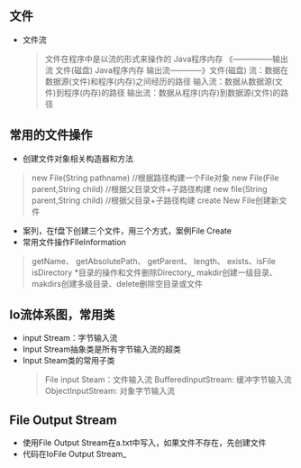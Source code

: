 ## 文件
* 文件流
  >文件在程序中是以流的形式来操作的
  > Java程序内存 《—————输出流 文件(磁盘)
  > Java程序内存 输出流————》文件(磁盘)
  > 流：数据在数据源(文件)和程序(内存)之间经历的路径
  > 输入流：数据从数据源(文件)到程序(内存)的路径
  > 输出流：数据从程序(内存)到数据源(文件)的路径
## 常用的文件操作
* 创建文件对象相关构造器和方法
> new File(String pathname) //根据路径构建一个File对象
> new File(File parent,String child) //根据父目录文件+子路径构建
> new file(String parent,String child) //根据父目录+子路径构建
> create New File创建新文件
* 案列，在f盘下创建三个文件，用三个方式，案例File Create
* 常用文件操作FIleInformation
 >getName、 getAbsolutePath、 getParent、 length、 exists、isFile
isDirectory
 *目录的操作和文件删除Directory_
 > makdir创建一级目录、makdirs创建多级目录、delete删除空目录或文件
 ## Io流体系图，常用类
* input Stream：字节输入流
* Input Stream抽象类是所有字节输入流的超类
* Input Steam类的常用子类
  > File input Steam：文件输入流
  > BufferedInputStream: 缓冲字节输入流
  > ObjectInputStream: 对象字节输入流
## File Output Stream
* 使用File Output Stream在a.txt中写入，如果文件不存在，先创建文件
* 代码在IoFile Output Stream_